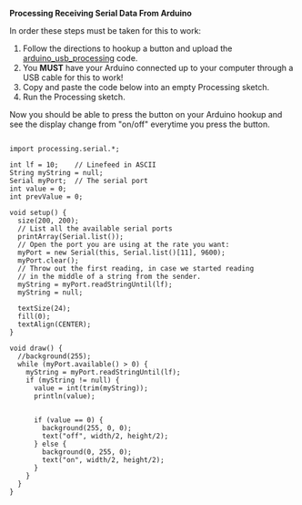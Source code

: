 **Processing Receiving Serial Data From Arduino**


In order these steps must be taken for this to work:
1. Follow the directions to hookup a button and upload the [arduino_usb_processing](arduino_usb_processing.md) code.
2. You **MUST** have your Arduino connected up to your computer through a USB cable for this to work!
3. Copy and paste the code below into an empty Processing sketch.
4. Run the Processing sketch.

Now you should be able to press the button on your Arduino hookup and see the display change from "on/off" everytime you press the button.

```

import processing.serial.*;

int lf = 10;    // Linefeed in ASCII
String myString = null;
Serial myPort;  // The serial port
int value = 0;
int prevValue = 0;

void setup() {
  size(200, 200);
  // List all the available serial ports
  printArray(Serial.list());
  // Open the port you are using at the rate you want:
  myPort = new Serial(this, Serial.list()[11], 9600);
  myPort.clear();
  // Throw out the first reading, in case we started reading 
  // in the middle of a string from the sender.
  myString = myPort.readStringUntil(lf);
  myString = null;

  textSize(24);
  fill(0);
  textAlign(CENTER);
}

void draw() {
  //background(255);
  while (myPort.available() > 0) {
    myString = myPort.readStringUntil(lf);
    if (myString != null) {
      value = int(trim(myString));
      println(value);


      if (value == 0) {
        background(255, 0, 0);
        text("off", width/2, height/2);
      } else {
        background(0, 255, 0);
        text("on", width/2, height/2);
      }      
    }
  }
}
```
